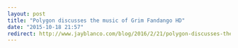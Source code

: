 ```yaml
---
layout: post
title: "Polygon discusses the music of Grim Fandango HD"
date: "2015-10-18 21:57"
redirect: http://www.jayblanco.com/blog/2016/2/21/polygon-discusses-the-music-of-grim-fandango-hd
---
```

